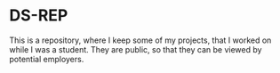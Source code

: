 # DS-REP
This is a repository, where I keep some of my projects, that I worked on while I was a student. They are public, so that they can be viewed by potential employers. 
